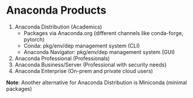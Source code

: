 # Anaconda Products
1. Anaconda Distribution (Academics)
    - Packages via Anaconda.org (different channels like conda-forge, pytorch)
    - Conda: pkg/env/dep management system (CLI)
    - Anaconda Navigator: pkg/env/dep management system (GUI)
3. Anaconda Professional (Professionals)
4. Anaconda Business/Server (Professional with security needs)
5. Anaconda Enterprise (On-prem and private cloud users)

**Note**: Another alternative for Anaconda Distribution is Miniconda (minimal packages)

